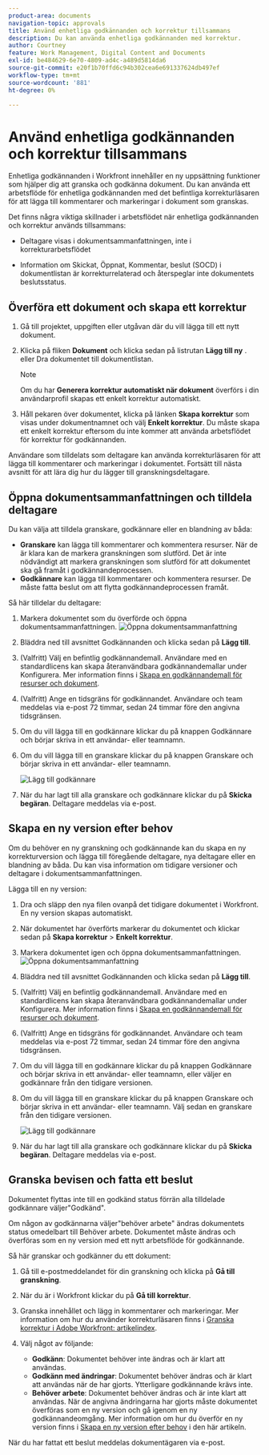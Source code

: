 ```yaml
---
product-area: documents
navigation-topic: approvals
title: Använd enhetliga godkännanden och korrektur tillsammans
description: Du kan använda enhetliga godkännanden med korrektur.
author: Courtney
feature: Work Management, Digital Content and Documents
exl-id: be484629-6e70-4809-ad4c-a489d5814da6
source-git-commit: e20f1b70ffd6c94b302cea6e691337624db497ef
workflow-type: tm+mt
source-wordcount: '881'
ht-degree: 0%

---
```


# Använd enhetliga godkännanden och korrektur tillsammans

Enhetliga godkännanden i Workfront innehåller en ny uppsättning funktioner som hjälper dig att granska och godkänna dokument. Du kan använda ett arbetsflöde för enhetliga godkännanden med det befintliga korrekturläsaren för att lägga till kommentarer och markeringar i dokument som granskas.

Det finns några viktiga skillnader i arbetsflödet när enhetliga godkännanden och korrektur används tillsammans:

* Deltagare visas i dokumentsammanfattningen, inte i korrekturarbetsflödet

* Information om Skickat, Öppnat, Kommentar, beslut (SOCD) i dokumentlistan är korrekturrelaterad och återspeglar inte dokumentets beslutsstatus.

## Överföra ett dokument och skapa ett korrektur

1. Gå till projektet, uppgiften eller utgåvan där du vill lägga till ett nytt dokument.
1. Klicka på fliken **Dokument** och klicka sedan på listrutan **Lägg till ny** .
eller
Dra dokumentet till dokumentlistan.

   >[!NOTE]
   >
   >Om du har **Generera korrektur automatiskt när dokument** överförs i din användarprofil skapas ett enkelt korrektur automatiskt.

1. Håll pekaren över dokumentet, klicka på länken **Skapa korrektur** som visas under dokumentnamnet och välj **Enkelt korrektur**. Du måste skapa ett enkelt korrektur eftersom du inte kommer att använda arbetsflödet för korrektur för godkännanden.

Användare som tilldelats som deltagare kan använda korrekturläsaren för att lägga till kommentarer och markeringar i dokumentet. Fortsätt till nästa avsnitt för att lära dig hur du lägger till granskningsdeltagare.

## Öppna dokumentsammanfattningen och tilldela deltagare

Du kan välja att tilldela granskare, godkännare eller en blandning av båda:

* **Granskare** kan lägga till kommentarer och kommentera resurser. När de är klara kan de markera granskningen som slutförd. Det är inte nödvändigt att markera granskningen som slutförd för att dokumentet ska gå framåt i godkännandeprocessen.
* **Godkännare** kan lägga till kommentarer och kommentera resurser. De måste fatta beslut om att flytta godkännandeprocessen framåt.

Så här tilldelar du deltagare:

1. Markera dokumentet som du överförde och öppna dokumentsammanfattningen.
   ![Öppna dokumentsammanfattning](assets/open-doc-summary.png)

1. Bläddra ned till avsnittet Godkännanden och klicka sedan på **Lägg till**.

1. (Valfritt) Välj en befintlig godkännandemall. Användare med en standardlicens kan skapa återanvändbara godkännandemallar under Konfigurera. Mer information finns i [Skapa en godkännandemall för resurser och dokument](/help/quicksilver/review-and-approve-work/document-reviews-and-approvals/manage-document-approvals/create-approval-template.md).

1. (Valfritt) Ange en tidsgräns för godkännandet. Användare och team meddelas via e-post 72 timmar, sedan 24 timmar före den angivna tidsgränsen.

1. Om du vill lägga till en godkännare klickar du på knappen Godkännare och börjar skriva in ett användar- eller teamnamn.

1. Om du vill lägga till en granskare klickar du på knappen Granskare och börjar skriva in ett användar- eller teamnamn.

   ![Lägg till godkännare](assets/add-approvers.png)

1. När du har lagt till alla granskare och godkännare klickar du på **Skicka begäran**. Deltagare meddelas via e-post.

## Skapa en ny version efter behov

Om du behöver en ny granskning och godkännande kan du skapa en ny korrekturversion och lägga till föregående deltagare, nya deltagare eller en blandning av båda. Du kan visa information om tidigare versioner och deltagare i dokumentsammanfattningen.

Lägga till en ny version:

1. Dra och släpp den nya filen ovanpå det tidigare dokumentet i Workfront. En ny version skapas automatiskt.

1. När dokumentet har överförts markerar du dokumentet och klickar sedan på **Skapa korrektur** > **Enkelt korrektur**.

1. Markera dokumentet igen och öppna dokumentsammanfattningen.
   ![Öppna dokumentsammanfattning](assets/open-doc-summary.png)

1. Bläddra ned till avsnittet Godkännanden och klicka sedan på **Lägg till**.

1. (Valfritt) Välj en befintlig godkännandemall. Användare med en standardlicens kan skapa återanvändbara godkännandemallar under Konfigurera. Mer information finns i [Skapa en godkännandemall för resurser och dokument](/help/quicksilver/review-and-approve-work/document-reviews-and-approvals/manage-document-approvals/create-approval-template.md).

1. (Valfritt) Ange en tidsgräns för godkännandet. Användare och team meddelas via e-post 72 timmar, sedan 24 timmar före den angivna tidsgränsen.

1. Om du vill lägga till en godkännare klickar du på knappen Godkännare och börjar skriva in ett användar- eller teamnamn, eller väljer en godkännare från den tidigare versionen.

1. Om du vill lägga till en granskare klickar du på knappen Granskare och börjar skriva in ett användar- eller teamnamn. Välj sedan en granskare från den tidigare versionen.

   ![Lägg till godkännare](assets/add-approvers.png)

1. När du har lagt till alla granskare och godkännare klickar du på **Skicka begäran**. Deltagare meddelas via e-post.

<!-- add info about reusing previous participants once released -->


## Granska bevisen och fatta ett beslut

Dokumentet flyttas inte till en godkänd status förrän alla tilldelade godkännare väljer&quot;Godkänd&quot;.

Om någon av godkännarna väljer&quot;behöver arbete&quot; ändras dokumentets status omedelbart till Behöver arbete. Dokumentet måste ändras och överföras som en ny version med ett nytt arbetsflöde för godkännande.

Så här granskar och godkänner du ett dokument:

1. Gå till e-postmeddelandet för din granskning och klicka på **Gå till granskning**.

1. När du är i Workfront klickar du på **Gå till korrektur**.

1. Granska innehållet och lägg in kommentarer och markeringar. Mer information om hur du använder korrekturläsaren finns i [Granska korrektur i Adobe Workfront: artikelindex](/help/quicksilver/review-and-approve-work/proofing/reviewing-proofs-within-workfront/review-proofs-in-wf.md).

1. Välj något av följande:

   * **Godkänn**: Dokumentet behöver inte ändras och är klart att användas.
   * **Godkänn med ändringar**: Dokumentet behöver ändras och är klart att användas när de har gjorts. Ytterligare godkännande krävs inte.
   * **Behöver arbete**: Dokumentet behöver ändras och är inte klart att användas. När de angivna ändringarna har gjorts måste dokumentet överföras som en ny version och gå igenom en ny godkännandeomgång. Mer information om hur du överför en ny version finns i [Skapa en ny version efter behov](#create-a-new-version-as-needed) i den här artikeln.

När du har fattat ett beslut meddelas dokumentägaren via e-post.

